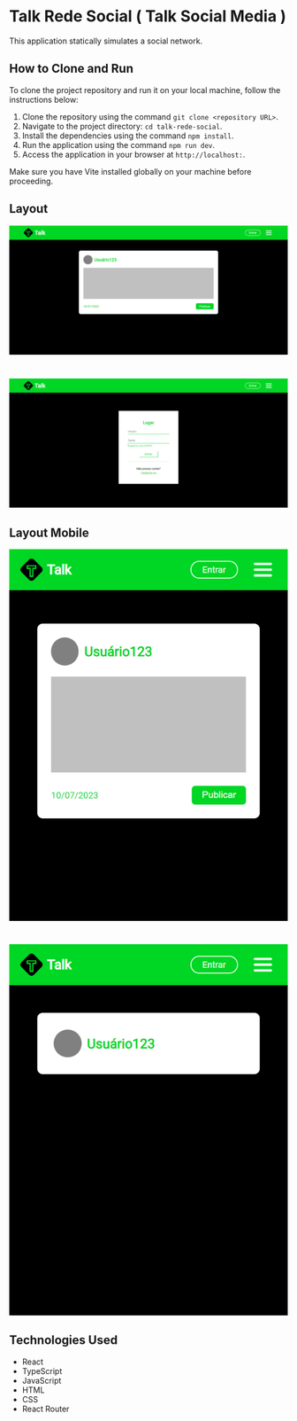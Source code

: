 # Talk Rede Social ( Talk Social Media )

This application statically simulates a social network.

## How to Clone and Run

To clone the project repository and run it on your local machine, follow the instructions below:

1. Clone the repository using the command `git clone <repository URL>`.
2. Navigate to the project directory: `cd talk-rede-social`.
3. Install the dependencies using the command `npm install`.
4. Run the application using the command `npm run dev`.
5. Access the application in your browser at `http://localhost:`.

Make sure you have Vite installed globally on your machine before proceeding.

## Layout

![preview](src/assets/readme-preview-01.png)

#

![preview](src/assets/readme-preview-02.png)

## Layout Mobile

![preview](src/assets/readme-preview-03-mobile.png)

#

![preview](src/assets/readme-preview-04-mobile.png)

## Technologies Used

- React
- TypeScript
- JavaScript
- HTML
- CSS
- React Router

